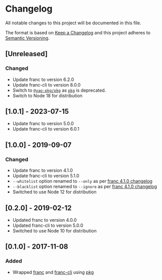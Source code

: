 # Changelog

All notable changes to this project will be documented in this file.

The format is based on [Keep a Changelog](https://keepachangelog.com/en/1.1.0/) 
and this project adheres to [Semantic Versioning](http://semver.org/).

## [Unreleased]

### Changed

- Update franc to version 6.2.0
- Update franc-cli to version 8.0.0
- Switch to [`@yao-pkg/pkg`](https://github.com/yao-pkg/pkg) as [`pkg`](https://github.com/vercel/pkg) is deprecated.
- Switch to Node 18 for distribution

## [1.0.1] - 2023-07-15

- Update franc to version 5.0.0
- Update franc-cli to version 6.0.1

## [1.0.0] - 2019-09-07

### Changed

- Update franc to version 4.1.0
- Update franc-cli to version 5.1.0
- `--whitelist` option renamed to `--only` as per [franc 4.1.0 changelog](https://github.com/wooorm/franc/releases/tag/franc%404.1.0)
- `--blacklist` option renamed to `--ignore` as per [franc 4.1.0 changelog](https://github.com/wooorm/franc/releases/tag/franc%404.1.0)
- Switched to use Node 12 for distribution

## [0.2.0] - 2019-02-12

- Updated franc to version 4.0.0
- Updated franc-cli to version 5.0.0
- Switched to use Node 10 for distribution

## [0.1.0] - 2017-11-08

### Added

- Wrapped [franc](https://github.com/wooorm/franc) and [franc-cli](https://github.com/wooorm/franc#cli) using [pkg](https://github.com/zeit/pkg)
